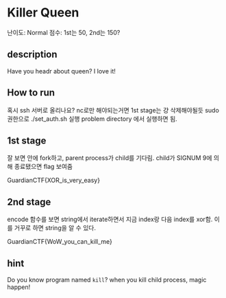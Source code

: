 # Killer Queen
난이도: Normal
점수: 1st는 50, 2nd는 150?

## description
Have you headr about queen? I love it!

## How to run
혹시 ssh 서버로 올리나요? nc로만 해야되는거면 1st stage는 걍 삭제해야될듯
sudo 권한으로 ./set_auth.sh 실행
problem directory 에서 실행하면 됨.

## 1st stage
잘 보면 안에 fork하고, parent process가 child를 기다림. child가 SIGNUM 9에 의해 종료됐으면 flag 보여줌

GuardianCTF{XOR_is_very_easy}

## 2nd stage
encode 함수를 보면 string에서 iterate하면서 지금 index랑 다음 index를 xor함. 이를 거꾸로 하면 string을 알 수 있다. 

GuardianCTF{WoW_you_can_kill_me}

## hint
Do you know program named `kill`? when you kill child process, magic happen! 
